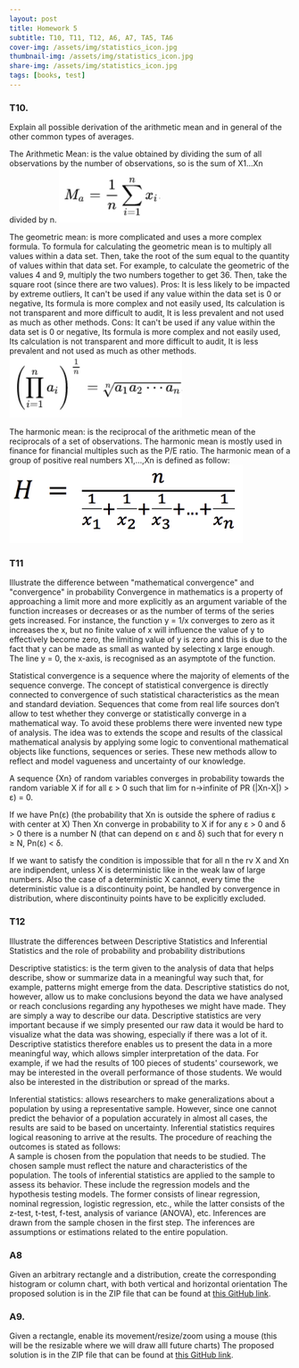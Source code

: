 ```yaml
---
layout: post
title: Homework 5
subtitle: T10, T11, T12, A6, A7, TA5, TA6
cover-img: /assets/img/statistics_icon.jpg
thumbnail-img: /assets/img/statistics_icon.jpg
share-img: /assets/img/statistics_icon.jpg
tags: [books, test]
---
```





### T10. 
Explain all possible derivation of the arithmetic mean and in general of the other common types of averages.

The Arithmetic Mean:
is the value obtained by dividing the sum of all observations by the number of observations, so is the sum of X1…Xn divided by n.
![](assets/img/Homework5_T10.png)

The geometric mean:
is more complicated and uses a more complex formula. To formula for calculating the geometric mean is to multiply all values within a data set. Then, take the root of the sum equal to the quantity of values within that data set. For example, to calculate the geometric of the values 4 and 9, multiply the two numbers together to get 36. Then, take the square root (since there are two values). 
Pros:
It is less likely to be impacted by extreme outliers, It can't be used if any value within the data set is 0 or negative, Its formula is more complex and not easily used, Its calculation is not transparent and more difficult to audit, It is less prevalent and not used as much as other methods.
Cons: It can't be used if any value within the data set is 0 or negative, Its formula is more complex and not easily used, Its calculation is not transparent and more difficult to audit, It is less prevalent and not used as much as other methods.
![](assets/img/Homework5.1_T10.png)



The harmonic mean:
is the reciprocal of the arithmetic mean of the reciprocals of a set of observations. The harmonic mean is mostly used in finance for financial multiples such as the P/E ratio. The harmonic mean of a group of positive real numbers X1,…,Xn is defined as follow:
![](assets/img/Homework5.2_T10.png)




### T11
Illustrate the difference between "mathematical convergence" and "convergence" in probability
Convergence in mathematics is a property of approaching a limit more and more explicitly as an argument variable of the function increases or decreases or as the number of terms of the series gets increased. For instance, the function y = 1/x converges to zero as it increases the x, but no finite value of x will influence the value of y to effectively become zero, the limiting value of y is zero and this is due to the fact that y can be made as small as wanted by selecting x large enough. The line y = 0, the x-axis, is recognised as an asymptote of the function.

Statistical convergence is a sequence where the majority of elements of the sequence converge. The concept of statistical convergence is directly connected to convergence of such statistical characteristics as the mean and standard deviation. Sequences that come from real life sources don’t allow to test whether they converge or statistically converge in a mathematical way. To avoid these problems there were invented new type of analysis. The idea was to extends the scope and results of the classical mathematical analysis by applying some logic to conventional mathematical objects like functions, sequences or series. These new methods allow to reflect and model vagueness and uncertainty of our knowledge.

A sequence {Xn} of random variables converges in probability towards the random variable X if for all ε > 0 such that lim for n->infinite of PR (|Xn-X|) >  ε) = 0.

If we have Pn(ε) (the probability that Xn is outside the sphere of radius ε with center at X) Then Xn converge in probability to X if for any ε > 0 and δ > 0 there is a number N (that can depend on ε and δ) such that for every n ≥ N, Pn(ε) < δ.

If we want to satisfy the condition is impossible that for all n the rv X and Xn are indipendent, unless X is deterministic like in the weak law of large numbers. Also the case of a deterministic X cannot, every time the deterministic value is a discontinuity point, be handled by convergence in distribution, where discontinuity points have to be explicitly excluded.


### T12
Illustrate the differences between Descriptive Statistics and Inferential Statistics and the role of probability and probability distributions

Descriptive statistics:
is the term given to the analysis of data that helps describe, show or summarize data in a meaningful way such that, for example, patterns might emerge from the data. Descriptive statistics do not, however, allow us to make conclusions beyond the data we have analysed or reach conclusions regarding any hypotheses we might have made. They are simply a way to describe our data.
Descriptive statistics are very important because if we simply presented our raw data it would be hard to visualize what the data was showing, especially if there was a lot of it. Descriptive statistics therefore enables us to present the data in a more meaningful way, which allows simpler interpretation of the data. For example, if we had the results of 100 pieces of students' coursework, we may be interested in the overall performance of those students. We would also be interested in the distribution or spread of the marks.

Inferential statistics:
allows researchers to make generalizations about a population by using a representative sample. However, since one cannot predict the behavior of a population accurately in almost all cases, the results are said to be based on uncertainty.
Inferential statistics requires logical reasoning to arrive at the results. The procedure of reaching the outcomes is stated as follows:   
A sample is chosen from the population that needs to be studied. The chosen sample must reflect the nature and characteristics of the population.
The tools of inferential statistics are applied to the sample to assess its behavior. These include the regression models and the hypothesis testing models. The former consists of linear regression, nominal regression, logistic regression, etc., while the latter consists of the z-test, t-test, f-test, analysis of variance (ANOVA), etc.
Inferences are drawn from the sample chosen in the first step. The inferences are assumptions or estimations related to the entire population.

### A8 
Given an arbitrary rectangle and a distribution, create the corresponding histogram or column chart, with both vertical and horizontal orientation
The proposed solution is in the ZIP file that can be found at [this GitHub link](https://github.com/loris30/StatisticsHomework/).

### A9. 
Given a rectangle, enable its movement/resize/zoom using a mouse (this will be the resizable where we will draw alll future charts)
The proposed solution is in the ZIP file that can be found at [this GitHub link](https://github.com/loris30/StatisticsHomework/).
